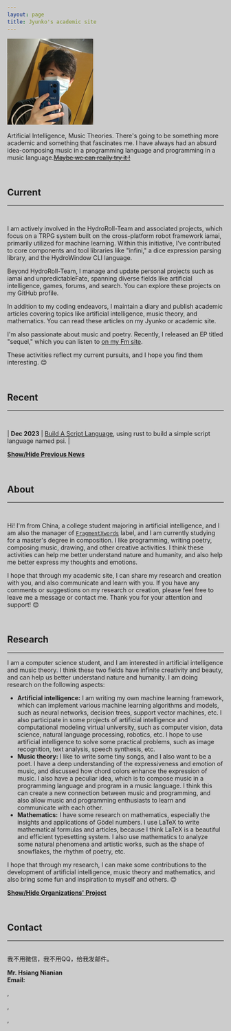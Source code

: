 ```yaml
---
layout: page
title: Jyunko's academic site
---
```


<p>
<img width="200" src="/assets/jyunko.jpg" alt="jyunko" class="profilepicmain"/>
</p>

Artificial Intelligence, Music Theories. There's going to be something more academic and something that fascinates me. I have always had an absurd idea-composing music in a programming language and programming in a music language.[~~Maybe we can really try it !~~](https://github.com/AICMUniversity/aria)

<br/>

## Current

---

<br/>

I am actively involved in the HydroRoll-Team and associated projects, which focus on a TRPG system built on the cross-platform robot framework iamai, primarily utilized for machine learning. Within this initiative, I've contributed to core components and tool libraries like "infini," a dice expression parsing library, and the HydroWindow CLI language.

Beyond HydroRoll-Team, I manage and update personal projects such as iamai and unpredictableFate, spanning diverse fields like artificial intelligence, games, forums, and search. You can explore these projects on my GitHub profile.

In addition to my coding endeavors, I maintain a diary and publish academic articles covering topics like artificial intelligence, music theory, and mathematics. You can read these articles on my Jyunko or academic site.

I'm also passionate about music and poetry. Recently, I released an EP titled "sequel," which you can listen to [on my Fm site](https://fm.jyunko.cn).

These activities reflect my current pursuits, and I hope you find them interesting. 😊

<br/>

## Recent

---

<br/>

| **Dec 2023** | [Build A Script Language](./2023/12/27/Build-A-Script-Language.html), using rust to build a simple script language named psi. |

<script type="text/javascript">
   function toggle_vis(id) {
       var e = document.getElementById(id);
       if (e.style.display == 'none')
           e.style.display = 'inline';
       else
           e.style.display = 'none';
   }
</script>

<a href="javascript:toggle_vis('news')">**Show/Hide Previous News**</a>

<div id="news" style="display:none" markdown="1">

| **Jun 2023** | [Reading `Attention Is All You Need`](/2023/06/12/Reading-Attention-Is-All-You-Need.html), how about having a rest after every coding time? |
| **May 2023** | [How to Use Chords to Enhance the Expressiveness of Music—Analyzing from the Acoustic and Audience Perspectives](./2023/05/03/HccetEMA.html) |
| **Apr 2023** | [深度学习心得体会](./2023/04/13/deep-learning-zh-copy.html), 介绍了一些主流算法（NN、CNN、RNN、LSTM）的算法原理、步骤、涉及到的数学理论以及算法核心代码。 |
|              | [关于几位小丑四月四日利用漏洞恶意攻击我的账号一事](./2023/04/04/April-Fours-Day.html), Wut a shame :s |
| **Feb 2023** | [The Pain of AI II](./2023/02/20/The-Pain-of-AI-2.html), Another anecdotes with my teacher. |
| **Jan 2023** | [训练自己的声学模型](./2023/01/18/Training-an-acoustic-model-for-CMUSphinx-zh-CN.html) |
|              | [Training an acoustic model for CMUSphinx](./2023/01/11/Training-an-acoustic-model-for-CMUSphinx-en.html), An article explaining how to train one's own acoustic model in CMUSphinx speech recognition project. |
|              | [GPT-3 vs. Rasa chatbots](./2023/01/10/GPT-3-vs-Rasa-chatbots.html), An article explains the difference between GPT-3 and Rasa. |
|              | [The Pain of AI](./2023/01/09/The-Pain-of-AI.html), Some anecdotes with my teacher. |

</div>

<br />

## About

---

<br />

Hi! I'm from China, a college student majoring in artificial intelligence, and I am also the manager of [`FragmentXwords`](https://fm.jyunko.cn) label, and I am currently studying for a master's degree in composition. I like programming, writing poetry, composing music, drawing, and other creative activities. I think these activities can help me better understand nature and humanity, and also help me better express my thoughts and emotions.

I hope that through my academic site, I can share my research and creation with you, and also communicate and learn with you. If you have any comments or suggestions on my research or creation, please feel free to leave me a message or contact me. Thank you for your attention and support! 😊

<br />

## Research

---

I am a computer science student, and I am interested in artificial intelligence and music theory. I think these two fields have infinite creativity and beauty, and can help us better understand nature and humanity. I am doing research on the following aspects:

- **Artificial intelligence:** I am writing my own machine learning framework, which can implement various machine learning algorithms and models, such as neural networks, decision trees, support vector machines, etc. I also participate in some projects of artificial intelligence and computational modeling virtual university, such as computer vision, data science, natural language processing, robotics, etc. I hope to use artificial intelligence to solve some practical problems, such as image recognition, text analysis, speech synthesis, etc.
- **Music theory:** I like to write some tiny songs, and I also want to be a poet. I have a deep understanding of the expressiveness and emotion of music, and discussed how chord colors enhance the expression of music. I also have a peculiar idea, which is to compose music in a programming language and program in a music language. I think this can create a new connection between music and programming, and also allow music and programming enthusiasts to learn and communicate with each other.
- **Mathematics:** I have some research on mathematics, especially the insights and applications of Gödel numbers. I use LaTeX to write mathematical formulas and articles, because I think LaTeX is a beautiful and efficient typesetting system. I also use mathematics to analyze some natural phenomena and artistic works, such as the shape of snowflakes, the rhythm of poetry, etc.

I hope that through my research, I can make some contributions to the development of artificial intelligence, music theory and mathematics, and also bring some fun and inspiration to myself and others. 😊

<script type="text/javascript">
   function toggle_vis(id) {
       var e = document.getElementById(id);
       if (e.style.display == 'none')
           e.style.display = 'inline';
       else
           e.style.display = 'none';
   }
</script>

<a href="javascript:toggle_vis('orgs')">**Show/Hide Organizations' Project**</a>

<div id="orgs" style="display:none" markdown="1">
   
**AICMUniversity**  
<font color="gray"><small>_Artificial Intelligence and Computational Modeling University_</small></font>  
[[Github]](https://github.com/AICMUniversity) [[Home Page]](https://aicmu.ac.cn) [[anthology]](https://anthology.aicmu.ac.cn) [[Publication]](https://pub.aicmu.ac.cn) [[1629]](https://1629.aicmu.ac.cn)  

**Opensource:* 
<script type="text/javascript">
<!--//--><![CDATA[//><!--
function email(e, d) {
   if (!document.write) return false;
   if (document.write) {
      var e; var d;
      document.write('<a href="' + 'mailto:' + e + '@' + d + '">' + e + '@' + d + '<\/a>');
   }
}
email("opensource", "aicmu.ac.cn");
//--><!]]>
</script>

- [*psi*](https://psi.aicmu.ac.cn), a script language written in rust, [check the source code on Github](https://github.com/AICMUniversity/psi).
- [*aria*](https://aria.aicmu.ac.cn), audio programming language written in rust, [check the source code on Github](https://github.com/AICMUniversity/aria).

**Retro for wut?**  
[[Github]](https://github.com/retrofor) [[Home Page]](https://github.com/retrofor.space)  

**Contact:*
<script type="text/javascript">
<!--//--><![CDATA[//><!--
function email(e, d) {
   if (!document.write) return false;
   if (document.write) {
      var e; var d;
      document.write('<a href="' + 'mailto:' + e + '@' + d + '">' + e + '@' + d + '<\/a>');
   }
}
email("contact", "retrofor.space");
//--><!]]>
</script>

- [*iamai*](https://iamai.retrofor.space), cross-platform robot framework, mainly used for _Machine Learning_ lering. [[Source Code]](https://github.com/retfor/iamai)
-  [*Cyberdynamix*](https://cyberdynamix.retrofor.space), front-end and back-end separation of deployed chatbot framework based on IRC protocol. [[Source Code]](https://github.com/retrofor/Cyberdynamix)

**HydroRoll-Team**  
[[Github]](https://github.com/HydroRoll-Team) [[Home Page]](https://hydroroll.team) 

**Support:*
<script type="text/javascript">
<!--//--><![CDATA[//><!--
function email(e, d) {
   if (!document.write) return false;
   if (document.write) {
      var e; var d;
      document.write('<a href="' + 'mailto:' + e + '@' + d + '">' + e + '@' + d + '<\/a>');
   }
}
email("support", "hydroroll.team");
//--><!]]>
</script>

- [*infini*](https://grps.hydroroll.team), Core of HydroRoll, python version of GRPS-1. [[Source Code]](https://github.com/HydroRoll-Team/infini)
- [*HydroRoll*](https://hydroroll.team). [[Source Code]](https://github.com/HydroRoll-Team/HydroRoll)

</div>

<br />

## Contact

---

<br />
我不用微信，我不用QQ，给我发邮件。

**Mr. Hsiang Nianian**<br>
**Email:**
<script type="text/javascript">
<!--//--><![CDATA[//><!--
function email(e, d) {
   if (!document.write) return false;
   if (document.write) {
      var e; var d;
      document.write('<a href="' + 'mailto:' + e + '@' + d + '">' + e + '@' + d + '<\/a>');
   }
}
email("academic", "jyunko.cn");
//--><!]]>
</script>
,
<script type="text/javascript">
<!--//--><![CDATA[//><!--
function email(e, d) {
   if (!document.write) return false;
   if (document.write) {
      var e; var d;
      document.write('<a href="' + 'mailto:' + e + '@' + d + '">' + e + '@' + d + '<\/a>');
   }
}
email("jyunko", "retrofor.space");
//--><!]]>
</script>
,
<script type="text/javascript">
<!--//--><![CDATA[//><!--
function email(e, d) {
   if (!document.write) return false;
   if (document.write) {
      var e; var d;
      document.write('<a href="' + 'mailto:' + e + '@' + d + '">' + e + '@' + d + '<\/a>');
   }
}
email("jyunko", "aicmu.ac.cn");
//--><!]]>
</script>
,
<script type="text/javascript">
<!--//--><![CDATA[//><!--
function email(e, d) {
   if (!document.write) return false;
   if (document.write) {
      var e; var d;
      document.write('<a href="' + 'mailto:' + e + '@' + d + '">' + e + '@' + d + '<\/a>');
   }
}
email("leader", "hydroroll.team");
//--><!]]>
</script>

<meta name="viewport" content="width=device-width">

<style>
html{
  background: #CCC;
}
html .sakana-box{
  position: fixed;
  right: 0;
  bottom: 0;
  
  transform-origin: 100% 100%; /* 从右下开始变换 */
}

/* 添加媒体查询，对移动设备隐藏 */
@media only screen and (max-width: 768px){
  .sakana-box{
    display: none;
  }
}
</style>

<div class="sakana-box"></div>

<script src="https://cdn.jsdelivr.net/npm/sakana@1.0.8"></script>

<script>
// 取消静音
Sakana.setMute(true);

// 启动
Sakana.init({
  el:         '.sakana-box',     // 启动元素 node 或 选择器
  scale:      .2,                // 缩放倍数
  canSwitchCharacter: true,      // 允许换角色
});
</script>
